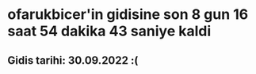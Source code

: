 # ofarukbicer'in gidisine son 8 gun 16 saat 54 dakika 43 saniye kaldi

## Gidis tarihi: 30.09.2022 :(